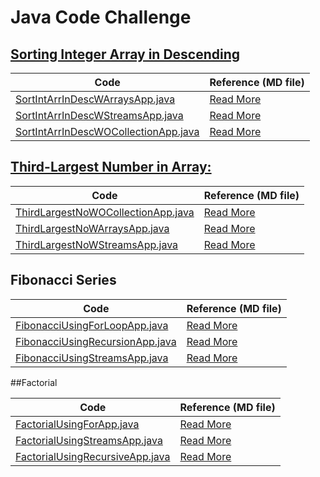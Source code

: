 # Java Code Challenge

## [Sorting Integer Array in Descending](./src/main/java/dev/balamt/code/challenge/sorting)

| Code                                                                                                                             | Reference (MD file)                                                                               |
|----------------------------------------------------------------------------------------------------------------------------------|---------------------------------------------------------------------------------------------------|
| [SortIntArrInDescWArraysApp.java](./src/main/java/dev/balamt/code/challenge/sorting/SortIntArrInDescWArraysApp.java)             | [Read More](./src/main/java/dev/balamt/code/challenge/sorting/SortIntArrInDescWArraysApp.md)      |
| [SortIntArrInDescWStreamsApp.java](./src/main/java/dev/balamt/code/challenge/sorting/SortIntArrInDescWStreamsApp.java)           | [Read More](./src/main/java/dev/balamt/code/challenge/sorting/SortIntArrInDescWStreamsApp.md)     |
| [SortIntArrInDescWOCollectionApp.java](./src/main/java/dev/balamt/code/challenge/sorting/SortIntArrInDescWOCollectionApp.java)   | [Read More](./src/main/java/dev/balamt/code/challenge/sorting/SortIntArrInDescWOCollectionApp.md) |


## [Third-Largest Number in Array:](./src/main/java/dev/balamt/code/challenge/thirdlargestnumber)

| Code                                                                                                                                  | Reference (MD file)                                                                                        |
|---------------------------------------------------------------------------------------------------------------------------------------|------------------------------------------------------------------------------------------------------------|
| [ThirdLargestNoWOCollectionApp.java](./src/main/java/dev/balamt/code/challenge/thirdlargestnumber/ThirdLargestNoWOCollectionApp.java) | [Read More](./src/main/java/dev/balamt/code/challenge/thirdlargestnumber/ThirdLargestNoWOCollectionApp.md) |
| [ThirdLargestNoWArraysApp.java](./src/main/java/dev/balamt/code/challenge/thirdlargestnumber/ThirdLargestNoWArraysApp.java)           | [Read More](./src/main/java/dev/balamt/code/challenge/thirdlargestnumber/ThirdLargestNoWArraysApp.md)      |
| [ThirdLargestNoWStreamsApp.java](./src/main/java/dev/balamt/code/challenge/thirdlargestnumber/ThirdLargestNoWStreamsApp.java)         | [Read More](./src/main/java/dev/balamt/code/challenge/thirdlargestnumber/ThirdLargestNoWStreamsApp.md)     |

## Fibonacci Series

| Code                                                                                                                   | Reference (MD file)                                                                            |
|------------------------------------------------------------------------------------------------------------------------|------------------------------------------------------------------------------------------------|
| [FibonacciUsingForLoopApp.java](./src/main/java/dev/balamt/code/challenge/fibonacci/FibonacciUsingForLoopApp.java)     | [Read More](./src/main/java/dev/balamt/code/challenge/fibonacci/FibonacciUsingForLoopApp.md)   |
| [FibonacciUsingRecursionApp.java](./src/main/java/dev/balamt/code/challenge/fibonacci/FibonacciUsingRecursionApp.java) | [Read More](./src/main/java/dev/balamt/code/challenge/fibonacci/FibonacciUsingRecursionApp.md) |
| [FibonacciUsingStreamsApp.java](./src/main/java/dev/balamt/code/challenge/fibonacci/FibonacciUsingStreamsApp.java)     | [Read More](./src/main/java/dev/balamt/code/challenge/fibonacci/FibonacciUsingStreamsApp.md)   |


##Factorial 

| Code                                                                                                                   | Reference (MD file)                                                                            |
|------------------------------------------------------------------------------------------------------------------------|------------------------------------------------------------------------------------------------|
| [FactorialUsingForApp.java](./src/main/java/dev/balamt/code/challenge/factorial/FactorialUsingForApp.java)             | [Read More](./src/main/java/dev/balamt/code/challenge/factorial/FactorialUsingForApp.md)       |
| [FactorialUsingStreamsApp.java](./src/main/java/dev/balamt/code/challenge/factorial/FactorialUsingStreamsApp.java)     | [Read More](./src/main/java/dev/balamt/code/challenge/factorial/FactorialUsingStreamsApp.md)   |
| [FactorialUsingRecursiveApp.java](./src/main/java/dev/balamt/code/challenge/factorial/FactorialUsingRecursiveApp.java) | [Read More](./src/main/java/dev/balamt/code/challenge/factorial/FactorialUsingRecursiveApp.md) |